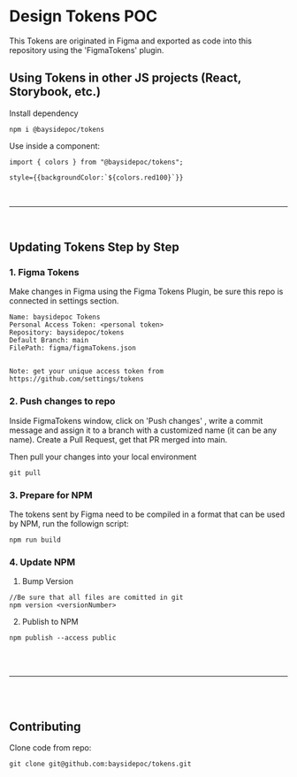 # Design Tokens POC

This Tokens are originated in Figma and exported as code into this repository using the 'FigmaTokens' plugin. 

## Using Tokens in other JS projects (React, Storybook, etc.)

Install dependency
```
npm i @baysidepoc/tokens
```
Use inside a component:
```
import { colors } from "@baysidepoc/tokens";
```
```
style={{backgroundColor:`${colors.red100}`}}
```

<br/>
<hr/>
<br/>

## Updating Tokens Step by Step

### 1. Figma Tokens
Make changes in Figma using the Figma Tokens Plugin, be sure this repo is connected in settings section.

```
Name: baysidepoc Tokens
Personal Access Token: <personal token>
Repository: baysidepoc/tokens
Default Branch: main
FilePath: figma/figmaTokens.json


Note: get your unique access token from https://github.com/settings/tokens
```

### 2. Push changes to repo
Inside FigmaTokens window, click on 'Push changes' , write a commit message and assign it to a branch with a customized name (it can be any name). Create a Pull Request, get that PR merged into main. 

Then pull your changes into your local environment
```
git pull
```

### 3. Prepare for NPM

The tokens sent by Figma need to be compiled in a format that can be used by NPM, run the followign script:
```
npm run build

```

### 4. Update NPM


1. Bump Version
```
//Be sure that all files are comitted in git
npm version <versionNumber>
```

2. Publish to NPM
```
npm publish --access public
```

<br/><br/>
<hr/>

<br/><br/>
## Contributing


Clone code from repo:
```
git clone git@github.com:baysidepoc/tokens.git
```


<br/><br/>


